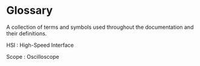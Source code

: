# Glossary

A collection of terms and symbols used throughout the documentation and their definitions.

HSI
: High-Speed Interface

Scope
: Oscilloscope
